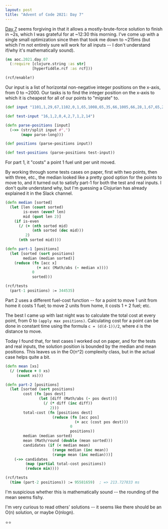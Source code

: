 ```yaml
---
layout: post
title: "Advent of Code 2021: Day 7"
---
```

[Day 7](https://adventofcode.com/2021/day/7) seems forgiving in that
it allows a mostly-brute-force solution to finish in ~2s,
which I was grateful for at ~12:30 this morning. I've come up with a
single small optimization since then that took me down to ~215ms (but
which I'm not entirely sure will work for all inputs -- I don't understand
if/why it's mathematically sound).
```clojure
(ns aoc.2021.day.07
  (:require [clojure.string :as str]
            [hyperfiddle.rcf :as rcf]))

(rcf/enable!)
```

Our input is a list of horizontal non-negative integer positions
on the x-axis, from 0 to ~2000. Our tasks is to find the integer
position on the x-axis to which it is cheapest for all of our points
to "migrate" to.
```clojure
(def input "1101,1,29,67,1102,0,1,65,1008,65,35,66,1005,66,28,1,67,65,20,4,0,1001,65,1,65,1106,0,8,99,35,67,101,99,105,32,110,39,101,115,116,32,112,97,115,32,117,110,101,32,105,110,116,99,111,100,101,32,112,114,111,103,114,97,109,10,51,812,37,278,203,12,1699,10,24,482,200,197,433,141,1854,148,529,748,46,1366,41,329,300,29,159,767,661,238,586,940,139,1606,273,1093,1687,694,232,1069,264,162,752,250,138,471,828,72,285,136,817,258,586,308,191,478,43,750,570,38,207,1221,434,124,1410,125,743,7,827,963,873,263,478,938,686,250,1022,7,917,717,1354,618,639,24,113,417,550,279,919,736,75,117,1173,32,172,88,1435,15,442,232,272,102,253,113,173,86,57,536,1282,111,18,197,117,738,427,910,740,861,90,706,520,8,1,129,80,79,36,788,1545,119,971,1435,945,808,821,1080,227,1257,973,39,303,818,669,7,197,819,1683,50,2,1248,1459,669,210,653,978,76,509,173,304,183,228,45,1032,672,792,12,540,839,135,153,55,29,1190,42,395,626,487,54,831,956,1,1012,1461,929,561,34,733,629,49,146,469,220,1368,89,265,128,521,402,557,1121,853,240,655,100,341,137,525,371,288,1389,430,1148,398,130,174,176,982,74,923,1438,469,572,33,261,126,456,300,174,27,60,1052,428,196,403,394,392,40,474,27,351,194,619,657,722,181,300,448,1037,525,1388,854,1459,967,211,46,1708,1175,1225,613,1315,479,973,573,324,887,2,116,752,447,3,1074,1135,72,595,601,632,511,1349,267,164,6,1300,172,412,3,298,1120,93,161,176,141,150,67,37,144,421,45,1451,781,1120,205,487,344,372,150,136,614,265,536,1740,265,1367,0,322,204,76,97,1112,717,444,418,279,943,597,309,322,205,1167,292,18,383,367,621,770,13,243,1641,500,313,785,106,184,310,615,248,664,98,221,740,450,460,7,23,1226,183,75,449,806,721,1057,266,254,1083,0,125,27,151,16,664,73,94,44,1347,73,325,958,475,862,1096,1523,114,307,1418,46,113,188,462,194,535,282,1144,26,1106,1465,39,133,445,177,481,233,696,181,72,1466,747,266,44,311,1061,505,140,956,360,716,98,844,1059,305,162,1679,817,873,969,793,1079,320,318,70,417,1170,628,1628,1515,894,482,1757,423,1024,267,1280,10,474,806,684,378,425,816,243,388,27,116,569,777,946,593,646,91,639,508,63,405,1310,639,380,323,75,860,67,42,58,198,35,58,180,75,530,25,194,1743,476,1092,795,243,121,1326,409,1300,218,1393,371,64,412,209,255,648,480,71,125,1398,45,1035,1245,1426,1765,596,187,353,0,261,774,958,1303,397,1024,1076,1225,307,69,789,307,450,143,203,259,21,2,297,963,1236,1292,595,784,100,1194,1246,1820,534,58,244,12,194,1316,211,368,192,741,1232,23,87,551,291,12,512,6,42,1513,619,62,1339,375,743,137,1486,254,53,274,299,1443,844,899,753,414,241,161,52,163,66,86,503,823,528,150,376,403,1346,125,363,412,774,374,1090,1001,177,1379,74,193,49,92,294,679,108,228,199,1203,324,64,321,89,601,32,46,1274,519,1089,1107,63,379,1062,1034,129,736,716,156,526,445,1,299,388,444,1080,1016,101,735,315,517,13,390,537,155,140,1119,975,259,254,402,277,1160,372,55,392,1022,1119,4,735,266,260,1550,389,824,1426,23,65,480,151,176,1761,0,16,139,152,383,358,1155,95,1138,310,232,71,1073,22,1,335,1168,792,136,902,33,204,59,146,1063,1012,103,1083,160,885,445,499,473,278,451,191,1940,249,37,722,325,495,615,70,85,50,107,560,597,75,206,767,990,113,530,94,1343,250,116,67,417,390,500,633,736,132,473,646,1502,249,119,228,3,64,212,19,1005,324,14,418,619,847,20,878,533,204,49,820,216,34,60,62,119,680,88,359,8,473,882,138,387,297,419,664,693,420,101,53,829,3,101,272,726,639,368,363,0,33,70,0,626,525,364,784,271,73,536,318,598,794,34,314,1248,1596,764,34,202,1383,635,158,1095,76,0,119,176,1158,301,409,796,242,1765,808,59,0,278,4,8,359,1111,818,931,220,109,292,353,532,750,333,223,725,1476,199,1,201,55,72,117,37,210,400,108,619,863,187,372,15,574,380,635,332,1,1210,64,897,501,12,822,508,250,263,1044,72,15,210,901,219,471,292,179,572,733,422,1354,1197,202,538,662,261,973,0,465,522,412,9,166,325,237,757,115,1046,273,549,174,30,96,215,113,7,1032,671,262,202,332,1078,629,555,26,8,29,349,206,123,1093,673,1356,513,1454,518,1240,337,96,115,1160,17,331,1450,114,107,782,995,168")

(def test-input "16,1,2,0,4,2,7,1,2,14")

(defn parse-positions [input]
  (->> (str/split input #",")
       (mapv parse-long)))

(def positions (parse-positions input))

(def test-positions (parse-positions test-input))
```

For part 1, it "costs" a point 1 fuel unit per unit moved.

By working through some tests cases on paper, first with two points,
then with three, etc., the median looked like a pretty good option
for the points to move to, and it turned out to satisfy part-1 for
both the test and real inputs. I don't quite understand why, but
I'm guessing a Clojurian has already explained it in the Slack channel.
```clojure
(defn median [sorted]
  (let [len (count sorted)
        is-even (even? len)
        mid (quot len 2)]
    (if is-even
      (/ (+ (nth sorted mid)
            (nth sorted (dec mid)))
         2)
      (nth sorted mid))))

(defn part-1 [positions]
  (let [sorted (sort positions)
        median (median sorted)]
    (reduce (fn [acc x]
              (+ acc (Math/abs (- median x))))
            0
            sorted)))

(rcf/tests
  (part-1 positions) := 344535)
```

Part 2 uses a different fuel-cost function -- for a point to
move 1 unit from home it costs 1 fuel; to move 2 units from home,
it costs 1 + 2 fuel; etc.

The best I came up with last night was to calculate the total cost
at every point, from 0 to `(apply max positions)`. Calculating cost
for a point can be done in constant time using the formula
`c = (d(d-1))/2`, where `d` is the distance to move.

Today I found that, for test cases I worked out on paper, and for
the tests and real inputs, the solution position is bounded by the median
and mean positions. This leaves us in the O(n^2) complexity class, but
in the actual case helps quite a bit.
```clojure
(defn mean [xs]
  (/ (reduce + 0 xs)
     (count xs)))

(defn part-2 [positions]
  (let [sorted (sort positions)
        cost (fn [pos dest]
               (let [diff (Math/abs (- pos dest))]
                 (/ (* diff (inc diff))
                    2)))
        total-cost (fn [positions dest]
                     (reduce (fn [acc pos]
                               (+ acc (cost pos dest)))
                             0
                             positions))
        median (median sorted)
        mean (Math/round (double (mean sorted)))
        candidates (if (< median mean)
                     (range median (inc mean))
                     (range mean (inc median)))]
    (->> candidates
         (map (partial total-cost positions))
         (reduce min))))

(rcf/tests
  (time (part-2 positions)) := 95581659)  ; => 213.727833 ms
```

I'm suspicious whether this is mathematically sound -- the rounding
of the mean seems fishy.

I'm very curious to read others' solutions -- it seems like there
should be an O(n) solution, or maybe O(nlogn).

⭐️⭐️